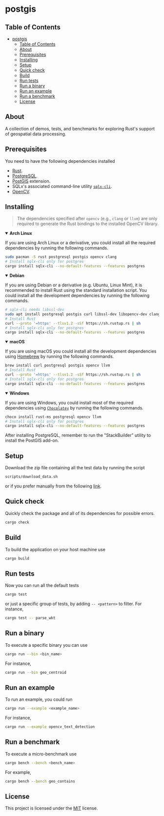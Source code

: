 # postgis

## Table of Contents
- [postgis](#postgis)
  - [Table of Contents](#table-of-contents)
  - [About](#about)
  - [Prerequisites](#prerequisites)
  - [Installing](#installing)
  - [Setup](#setup)
  - [Quick check](#quick-check)
  - [Build](#build)
  - [Run tests](#run-tests)
  - [Run a binary](#run-a-binary)
  - [Run an example](#run-an-example)
  - [Run a benchmark](#run-a-benchmark)
  - [License](#license)

## About

A collection of demos, tests, and benchmarks for exploring Rust's support of geospatial data
processing.

## Prerequisites

You need to have the following dependencies installed

- [Rust](https://www.rust-lang.org/tools/install).
- [PostgreSQL](https://www.postgresql.org/download).
- [PostGIS](https://postgis.net/install) extension.
- SQLx's associated command-line utility [`sqlx-cli`](https://crates.io/crates/sqlx-cli).
- [OpenCV](https://opencv.org/releases).

## Installing

> The dependencies specified after `opencv` (e.g., `clang` or `llvm`) are only required to generate
> the Rust bindings to the installed OpenCV library.

<details open>
<summary><b>Arch Linux</b></summary>

If you are using Arch Linux or a derivative, you could install all the required dependencies by
running the following commands.
```sh
sudo pacman -S rust postgresql postgis opencv clang
# Install sqlx-cli only for postgres
cargo install sqlx-cli --no-default-features --features postgres
```
</details>

<details open>
<summary><b>Debian</b></summary>

If you are using Debian or a derivative (e.g. Ubuntu, Linux Mint), it is recommended to install Rust
using the standard installation script. You could install all the development dependencies by running
the following commands.
```sh
# sqlx-cli needs libssl-dev
sudo apt install postgresql postgis curl libssl-dev libopencv-dev clang libclang-dev
# Install Rust
curl --proto '=https' --tlsv1.2 -sSf https://sh.rustup.rs | sh
# Install sqlx-cli only for postgres
cargo install sqlx-cli --no-default-features --features postgres
```
</details>

<details open>
<summary><b>macOS</b></summary>

If you are using macOS you could install all the development dependencies using [Homebrew](https://brew.sh)
by running the following commands.
```sh
brew install curl postgresql postgis opencv llvm
# Install Rust
curl --proto '=https' --tlsv1.2 -sSf https://sh.rustup.rs | sh
# Install sqlx-cli only for postgres
cargo install sqlx-cli --no-default-features --features postgres
```
</details>

<details open>
<summary><b>Windows</b></summary>

If you are using Windows, you could install most of the required dependencies using
[`Chocolatey`](https://chocolatey.org) by running the following commands.

```sh
choco install rust-ms postgresql opencv llvm
# Install sqlx-cli only for postgres
cargo install sqlx-cli --no-default-features --features postgres
```

After installing PostgreSQL, remember to run the "StackBuilder" utility to install the PostGIS add-on.
</details>

## Setup

Download the zip file containing all the test data by running the script

```sh
scripts/download_data.sh
```

or if you prefer manually from the following [link](https://drive.google.com/file/d/1Vimn78opM6jMIdWoR3Hznqu2RbzrmOY5/view?usp=sharing").

## Quick check

Quickly check the package and all of its dependencies for possible errors.
```sh
cargo check
```

## Build

To build the application on your host machine use

```sh
cargo build
```

## Run tests

Now you can run all the default tests

```sh
cargo test
```
or just a specific group of tests, by adding `-- <pattern>` to filter. For instance,

```sh
cargo test -- parse_wkt
```

## Run a binary

To execute a specific binary you can use

```sh
cargo run --bin <bin_name>
```
For instance,

```sh
cargo run --bin geo_centroid
```

## Run an example

To run an example, you could run

```sh
cargo run --example <example_name>
```
For instance,

```sh
cargo run --example opencv_text_detection
```

## Run a benchmark

To execute a micro-benchmark use

```sh
cargo bench --bench <bench_name>
```
For example,

```sh
cargo bench --bench geo_contains
```

## License

This project is licensed under the [MIT](LICENSE) license.
